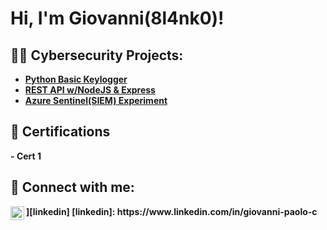 <h1>Hi, I'm Giovanni(8l4nk0)! </h1>

<h2>👨‍💻 Cybersecurity Projects:</h2>

- <b>[Python Basic Keylogger](https://github.com/8l4nk0/Python-Basic-Keylogger)<b>
- <b>[REST API w/NodeJS & Express](https://github.com/8l4nk0/Rest-Api-Nodejs-Express)<b>
- <b>[Azure Sentinel(SIEM) Experiment](https://github.com/8l4nk0/Sentinel-Experiment)</b>

<h2>📜 Certifications</h2>
- <b>Cert 1</b>
<!--<h2>📺 Popular YouTube Videos</h2>-->



<h2> 🤳 Connect with me:</h2>
<img align="left" alt="GiovanniPaoloCaldarini | LinkedIn" width="22px" src="https://img.icons8.com/?size=100&id=xuvGCOXi8Wyg&format=png&color=000000" />][linkedin]
[linkedin]: https://www.linkedin.com/in/giovanni-paolo-c

<!--
[<img align="left" alt="JoshMadakor | YouTube" width="22px" src="https://cdn.jsdelivr.net/npm/simple-icons@v3/icons/youtube.svg" />][youtube]
[<img align="left" alt="JoshMadakor | Twitter" width="22px" src="https://cdn.jsdelivr.net/npm/simple-icons@v3/icons/twitter.svg" />][twitter]
[<img align="left" alt="JoshMadakor | LinkedIn" width="22px" src="https://cdn.jsdelivr.net/npm/simple-icons@v3/icons/linkedin.svg" />][linkedin]
[<img align="left" alt="JoshMadakor | Instagram" width="22px" src="https://cdn.jsdelivr.net/npm/simple-icons@v3/icons/instagram.svg" />][instagram]

[twitter]: https://twitter.com/joshmadakor
[youtube]: https://www.youtube.com/c/joshmadakor
[instagram]: https://www.instagram.com/joshmadakor/
[linkedin]: https://linkedin.com/in/joshmadakor
-->

